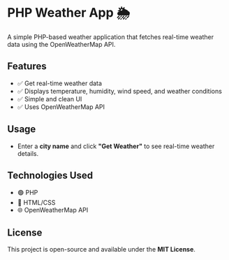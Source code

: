 # PHP Weather App 🌦️  

A simple PHP-based weather application that fetches real-time weather data using the OpenWeatherMap API.  

## Features  
- ✅ Get real-time weather data  
- ✅ Displays temperature, humidity, wind speed, and weather conditions  
- ✅ Simple and clean UI  
- ✅ Uses OpenWeatherMap API  

## Usage  
- Enter a **city name** and click **"Get Weather"** to see real-time weather details.  

## Technologies Used  
- 🟢 PHP  
- 🎨 HTML/CSS  
- 🌐 OpenWeatherMap API  

## License  
This project is open-source and available under the **MIT License**.  

